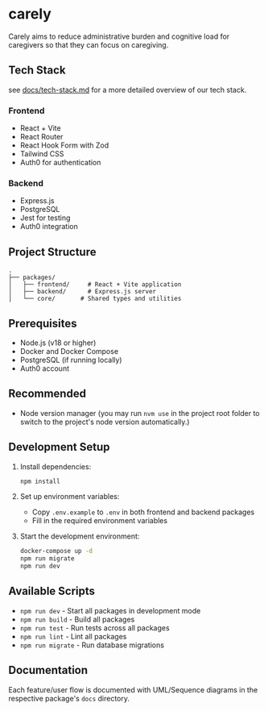 # carely

Carely aims to reduce administrative burden and cognitive load for caregivers so that they can focus on caregiving.

## Tech Stack

see [docs/tech-stack.md](./docs/tech-stack.md) for a more detailed overview of our tech stack.

### Frontend

- React + Vite
- React Router
- React Hook Form with Zod
- Tailwind CSS
- Auth0 for authentication

### Backend

- Express.js
- PostgreSQL
- Jest for testing
- Auth0 integration

## Project Structure

```
.
├── packages/
│   ├── frontend/     # React + Vite application
│   ├── backend/      # Express.js server
│   └── core/       # Shared types and utilities
```

## Prerequisites

- Node.js (v18 or higher)
- Docker and Docker Compose
- PostgreSQL (if running locally)
- Auth0 account

## Recommended

- Node version manager (you may run `nvm use` in the project root folder to switch to the project's node version automatically.)

## Development Setup

1. Install dependencies:

   ```bash
   npm install
   ```

2. Set up environment variables:

   - Copy `.env.example` to `.env` in both frontend and backend packages
   - Fill in the required environment variables

3. Start the development environment:
   ```bash
   docker-compose up -d
   npm run migrate
   npm run dev
   ```

## Available Scripts

- `npm run dev` - Start all packages in development mode
- `npm run build` - Build all packages
- `npm run test` - Run tests across all packages
- `npm run lint` - Lint all packages
- `npm run migrate` - Run database migrations

## Documentation

Each feature/user flow is documented with UML/Sequence diagrams in the respective package's `docs` directory.
